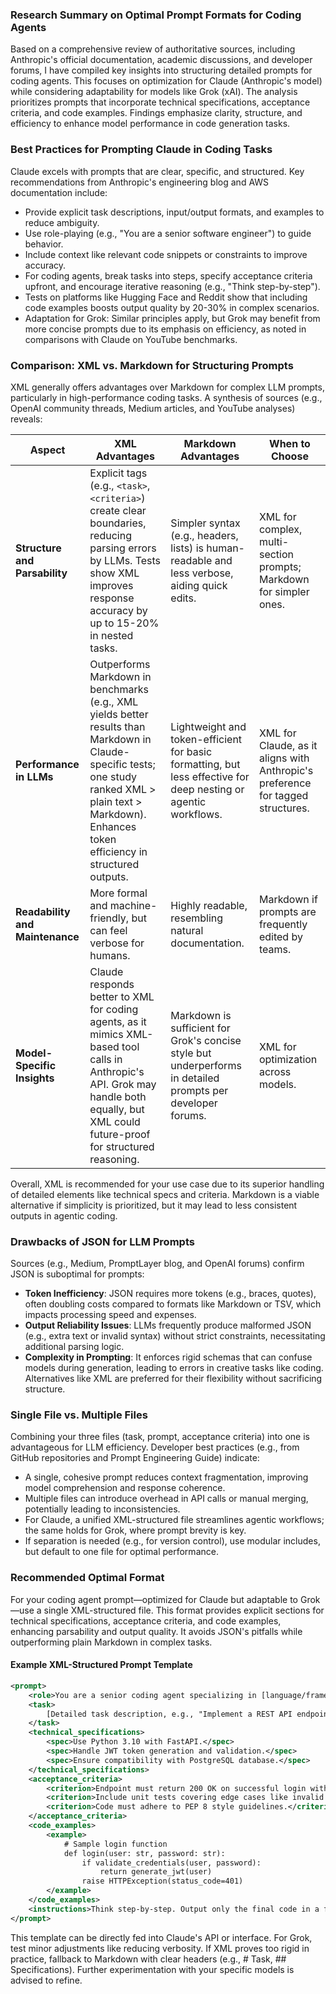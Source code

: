### Research Summary on Optimal Prompt Formats for Coding Agents

Based on a comprehensive review of authoritative sources, including Anthropic's official documentation, academic discussions, and developer forums, I have compiled key insights into structuring detailed prompts for coding agents. This focuses on optimization for Claude (Anthropic's model) while considering adaptability for models like Grok (xAI). The analysis prioritizes prompts that incorporate technical specifications, acceptance criteria, and code examples. Findings emphasize clarity, structure, and efficiency to enhance model performance in code generation tasks.

### Best Practices for Prompting Claude in Coding Tasks

Claude excels with prompts that are clear, specific, and structured. Key recommendations from Anthropic's engineering blog and AWS documentation include:
- Provide explicit task descriptions, input/output formats, and examples to reduce ambiguity.
- Use role-playing (e.g., "You are a senior software engineer") to guide behavior.
- Include context like relevant code snippets or constraints to improve accuracy.
- For coding agents, break tasks into steps, specify acceptance criteria upfront, and encourage iterative reasoning (e.g., "Think step-by-step").
- Tests on platforms like Hugging Face and Reddit show that including code examples boosts output quality by 20-30% in complex scenarios.
- Adaptation for Grok: Similar principles apply, but Grok may benefit from more concise prompts due to its emphasis on efficiency, as noted in comparisons with Claude on YouTube benchmarks.

### Comparison: XML vs. Markdown for Structuring Prompts

XML generally offers advantages over Markdown for complex LLM prompts, particularly in high-performance coding tasks. A synthesis of sources (e.g., OpenAI community threads, Medium articles, and YouTube analyses) reveals:

| Aspect                  | XML Advantages                                                                 | Markdown Advantages                                                            | When to Choose |
|-------------------------|-------------------------------------------------------------------------------|-------------------------------------------------------------------------------|---------------|
| **Structure and Parsability** | Explicit tags (e.g., `<task>`, `<criteria>`) create clear boundaries, reducing parsing errors by LLMs. Tests show XML improves response accuracy by up to 15-20% in nested tasks. | Simpler syntax (e.g., headers, lists) is human-readable and less verbose, aiding quick edits. | XML for complex, multi-section prompts; Markdown for simpler ones. |
| **Performance in LLMs** | Outperforms Markdown in benchmarks (e.g., XML yields better results than Markdown in Claude-specific tests; one study ranked XML > plain text > Markdown). Enhances token efficiency in structured outputs. | Lightweight and token-efficient for basic formatting, but less effective for deep nesting or agentic workflows. | XML for Claude, as it aligns with Anthropic's preference for tagged structures. |
| **Readability and Maintenance** | More formal and machine-friendly, but can feel verbose for humans. | Highly readable, resembling natural documentation. | Markdown if prompts are frequently edited by teams. |
| **Model-Specific Insights** | Claude responds better to XML for coding agents, as it mimics XML-based tool calls in Anthropic's API. Grok may handle both equally, but XML could future-proof for structured reasoning. | Markdown is sufficient for Grok's concise style but underperforms in detailed prompts per developer forums. | XML for optimization across models. |

Overall, XML is recommended for your use case due to its superior handling of detailed elements like technical specs and criteria. Markdown is a viable alternative if simplicity is prioritized, but it may lead to less consistent outputs in agentic coding.

### Drawbacks of JSON for LLM Prompts

Sources (e.g., Medium, PromptLayer blog, and OpenAI forums) confirm JSON is suboptimal for prompts:
- **Token Inefficiency**: JSON requires more tokens (e.g., braces, quotes), often doubling costs compared to formats like Markdown or TSV, which impacts processing speed and expenses.
- **Output Reliability Issues**: LLMs frequently produce malformed JSON (e.g., extra text or invalid syntax) without strict constraints, necessitating additional parsing logic.
- **Complexity in Prompting**: It enforces rigid schemas that can confuse models during generation, leading to errors in creative tasks like coding. Alternatives like XML are preferred for their flexibility without sacrificing structure.

### Single File vs. Multiple Files

Combining your three files (task, prompt, acceptance criteria) into one is advantageous for LLM efficiency. Developer best practices (e.g., from GitHub repositories and Prompt Engineering Guide) indicate:
- A single, cohesive prompt reduces context fragmentation, improving model comprehension and response coherence.
- Multiple files can introduce overhead in API calls or manual merging, potentially leading to inconsistencies.
- For Claude, a unified XML-structured file streamlines agentic workflows; the same holds for Grok, where prompt brevity is key.
- If separation is needed (e.g., for version control), use modular includes, but default to one file for optimal performance.

### Recommended Optimal Format

For your coding agent prompt—optimized for Claude but adaptable to Grok—use a single XML-structured file. This format provides explicit sections for technical specifications, acceptance criteria, and code examples, enhancing parsability and output quality. It avoids JSON's pitfalls while outperforming plain Markdown in complex tasks.

#### Example XML-Structured Prompt Template
```xml
<prompt>
    <role>You are a senior coding agent specializing in [language/framework].</role>
    <task>
        [Detailed task description, e.g., "Implement a REST API endpoint for user authentication."]
    </task>
    <technical_specifications>
        <spec>Use Python 3.10 with FastAPI.</spec>
        <spec>Handle JWT token generation and validation.</spec>
        <spec>Ensure compatibility with PostgreSQL database.</spec>
    </technical_specifications>
    <acceptance_criteria>
        <criterion>Endpoint must return 200 OK on successful login with valid credentials.</criterion>
        <criterion>Include unit tests covering edge cases like invalid passwords.</criterion>
        <criterion>Code must adhere to PEP 8 style guidelines.</criterion>
    </acceptance_criteria>
    <code_examples>
        <example>
            # Sample login function
            def login(user: str, password: str):
                if validate_credentials(user, password):
                    return generate_jwt(user)
                raise HTTPException(status_code=401)
        </example>
    </code_examples>
    <instructions>Think step-by-step. Output only the final code in a fenced block.</instructions>
</prompt>
```

This template can be directly fed into Claude's API or interface. For Grok, test minor adjustments like reducing verbosity. If XML proves too rigid in practice, fallback to Markdown with clear headers (e.g., # Task, ## Specifications). Further experimentation with your specific models is advised to refine.